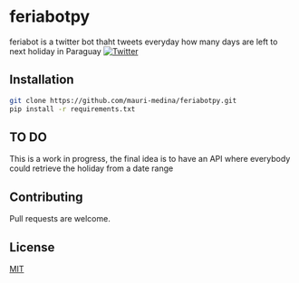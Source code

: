 # feriabotpy
feriabot is a twitter bot thaht tweets everyday how many days are left to next holiday in Paraguay
[![Twitter](https://img.shields.io/twitter/url/https/twitter.com/feriabotpy.svg?style=social&label=Follow%20%40feriabotpy)](https://twitter.com/feriabotpy)


## Installation

```bash
git clone https://github.com/mauri-medina/feriabotpy.git
pip install -r requirements.txt
```

## TO DO
This is a work in progress, the final idea is to have an API where everybody could retrieve the holiday from a date range


## Contributing
Pull requests are welcome.

## License
[MIT](https://choosealicense.com/licenses/mit/)
